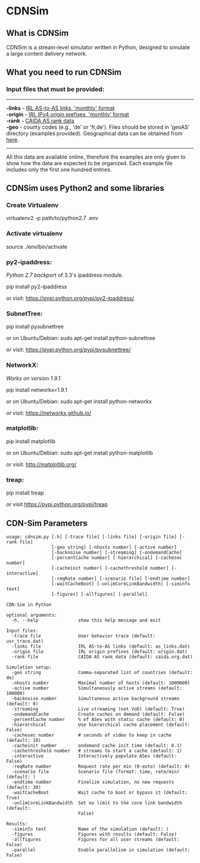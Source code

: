 CDNSim
=========

What is CDNSim
------------------

CDNSim is a stream-level simulator written in Python, designed to simulate a large content delivery network.

## What you need to run CDNSim

### Input files that must be provided:
------------------

   **-links**    - [IRL AS-to-AS links, 'monthly' format](http://irl.cs.ucla.edu/topology/)  
   **-origin**   - [IRL IPv4 origin prefixes, 'monthly' format](http://irl.cs.ucla.edu/topology/)  
   **-rank**     - [CAIDA AS rank data](http://as-rank.caida.org/)  
   **-geo**      - county codes (e.g., 'de' or 'fr,de'). Files should be stored in 'geoAS' directory (examples provided). Geographical data can be obtained from [here](http://www.tcpiputils.com/browse/as).

------------------

All this data are available online, therefore the examples are only given to show how the data are expected to be organized. Each example file includes only the first one hundred entries.

 
## CDNSim uses Python2 and some libraries

### Create Virtualenv

virtualenv2 -p path/to/python2.7 .env

### Activate virtualenv

source ./env/bin/activate

### py2-ipaddress:

*Python 2.7 backport* of 3.3's ipaddress module.

pip install py2-ipaddress

or visit: https://pypi.python.org/pypi/py2-ipaddress/

### SubnetTree:

pip install pysubnettree

or on Ubuntu/Debian: sudo apt-get install python-subnettree

or visit: https://pypi.python.org/pypi/pysubnettree/

### NetworkX:
*Works on version 1.9.1*

pip install networkx=1.9.1

or on Ubuntu/Debian: sudo apt-get install python-networkx

or visit: https://networkx.github.io/

### matplotlib:

pip install matplotlib

or on Ubuntu/Debian: sudo apt-get install python-matplotlib

or visit: http://matplotlib.org/

### treap:

pip install treap

or visit https://pypi.python.org/pypi/treap


## CDN-Sim Parameters

    usage: cdnsim.py [-h] [-trace file] [-links file] [-origin file] [-rank file]
                     [-geo string] [-nhosts number] [-active number]
                     [-backnoise number] [-streaming] [-ondemandCache]
                     [-percentCache number] [-hierarchical] [-cachesec number]
                     [-cacheinit number] [-cachethreshold number] [-interactive]
                     [-reqRate number] [-scenario file] [-endtime number]
                     [-waitCacheBoot] [-unlimCoreLinkBandwidth] [-siminfo text]
                     [-figures] [-allfigures] [-parallel]
    
    CDN-Sim in Python
    
    optional arguments:
      -h, --help               show this help message and exit
    
    Input files:
      -trace file              User behavior trace (default: usr_trace.dat)
      -links file              IRL AS-to-AS links (default: as_links.dat)
      -origin file             IRL origin prefixes (default: origin.dat)
      -rank file               CAIDA AS rank data (default: caida.org.dat)
    
    Simulation setup:
      -geo string              Comma-separated list of countries (default: de)
      -nhosts number           Maximal number of hosts (default: 1000000)
      -active number           Simultaneously active streams (default: 100000)
      -backnoise number        Simultaneous active background streams (default: 0)
      -streaming               Live streaming (not VoD) (default: True)
      -ondemandCache           Create caches on demand (default: False)
      -percentCache number     % of ASes with static cache (default: 0)
      -hierarchical            Use hierarchical cache placement (default: False)
      -cachesec number         # seconds of video to keep in cache (default: 10)
      -cacheinit number        ondemand cache init time (default: 0.1)
      -cachethreshold number   # streams to start a cache (default: 1)
      -interactive             Interactively populate ASes (default: False)
      -reqRate number          Request rate per min (0-auto) (default: 0)
      -scenario file           Scenario file (format: time, rate/min) (default: )
      -endtime number          Finalize simulation, no new requests (default: 30)
      -waitCacheBoot           Wait cache to boot or bypass it (default: True)
      -unlimCoreLinkBandwidth  Set no limit to the core link bandwidth (default:
                               False)
    
    Results:
      -siminfo text            Name of the simulation (default: )
      -figures                 Figures with results (default: False)
      -allfigures              Figures for all user streams (default: False)
      -parallel                Enable parallelism in simulation (default: False)

